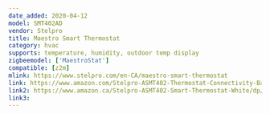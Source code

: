 ```yaml
---
date_added: 2020-04-12
model: SMT402AD
vendor: Stelpro
title: Maestro Smart Thermostat
category: hvac
supports: temperature, humidity, outdoor temp display
zigbeemodel: ['MaestroStat']
compatible: [z2m]
mlink: https://www.stelpro.com/en-CA/maestro-smart-thermostat
link: https://www.amazon.com/Stelpro-ASMT402-Thermostat-Connectivity-Baseboards/dp/B07KWWLXD6
link2: https://www.amazon.ca/Stelpro-ASMT402-Smart-Thermostat-White/dp/B07KWWLXD6/
link3: 
---
```

